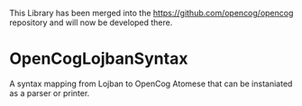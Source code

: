 This Library has been merged into the https://github.com/opencog/opencog repository and will now be developed there.

# OpenCogLojbanSyntax
A syntax mapping from Lojban to OpenCog Atomese that can be instaniated as a parser or printer. 
